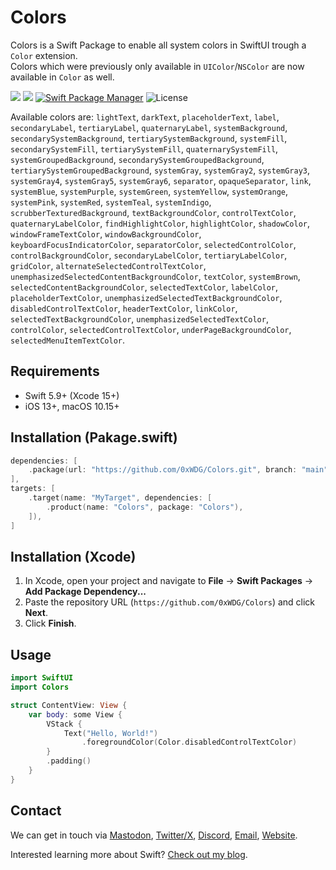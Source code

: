 # Colors

Colors is a Swift Package to enable all system colors in SwiftUI trough a `Color` extension.  
Colors which were previously only available in `UIColor`/`NSColor` are now available in `Color` as well.

[![](https://img.shields.io/endpoint?url=https%3A%2F%2Fswiftpackageindex.com%2Fapi%2Fpackages%2F0xWDG%2FSwiftUI-Color%2Fbadge%3Ftype%3Dplatforms)](https://swiftpackageindex.com/0xWDG/SwiftUI-Color)
[![](https://img.shields.io/endpoint?url=https%3A%2F%2Fswiftpackageindex.com%2Fapi%2Fpackages%2F0xWDG%2FSwiftUI-Color%2Fbadge%3Ftype%3Dswift-versions)](https://swiftpackageindex.com/0xWDG/SwiftUI-Color)
[![Swift Package Manager](https://img.shields.io/badge/SPM-compatible-brightgreen.svg)](https://swift.org/package-manager)
![License](https://img.shields.io/github/license/0xWDG/SwiftUI-Color)

Available colors are: `lightText`, `darkText`, `placeholderText`, `label`, `secondaryLabel`, `tertiaryLabel`, `quaternaryLabel`, `systemBackground`, `secondarySystemBackground`, `tertiarySystemBackground`, `systemFill`, `secondarySystemFill`, `tertiarySystemFill`, `quaternarySystemFill`, `systemGroupedBackground`, `secondarySystemGroupedBackground`, `tertiarySystemGroupedBackground`, `systemGray`, `systemGray2`, `systemGray3`, `systemGray4`, `systemGray5`, `systemGray6`, `separator`, `opaqueSeparator`, `link`, `systemBlue`, `systemPurple`, `systemGreen`, `systemYellow`, `systemOrange`, `systemPink`, `systemRed`, `systemTeal`, `systemIndigo`, `scrubberTexturedBackground`, `textBackgroundColor`, `controlTextColor`, `quaternaryLabelColor`, `findHighlightColor`, `highlightColor`, `shadowColor`, `windowFrameTextColor`, `windowBackgroundColor`, `keyboardFocusIndicatorColor`, `separatorColor`, `selectedControlColor`, `controlBackgroundColor`, `secondaryLabelColor`, `tertiaryLabelColor`, `gridColor`, `alternateSelectedControlTextColor`, `unemphasizedSelectedContentBackgroundColor`, `textColor`, `systemBrown`, `selectedContentBackgroundColor`, `selectedTextColor`, `labelColor`, `placeholderTextColor`, `unemphasizedSelectedTextBackgroundColor`, `disabledControlTextColor`, `headerTextColor`, `linkColor`, `selectedTextBackgroundColor`, `unemphasizedSelectedTextColor`, `controlColor`, `selectedControlTextColor`, `underPageBackgroundColor`, `selectedMenuItemTextColor`.

## Requirements

- Swift 5.9+ (Xcode 15+)
- iOS 13+, macOS 10.15+

## Installation (Pakage.swift)

```swift
dependencies: [
    .package(url: "https://github.com/0xWDG/Colors.git", branch: "main"),
],
targets: [
    .target(name: "MyTarget", dependencies: [
        .product(name: "Colors", package: "Colors"),
    ]),
]
```

## Installation (Xcode)

1. In Xcode, open your project and navigate to **File** → **Swift Packages** → **Add Package Dependency...**
2. Paste the repository URL (`https://github.com/0xWDG/Colors`) and click **Next**.
3. Click **Finish**.

## Usage

```swift
import SwiftUI
import Colors

struct ContentView: View {
    var body: some View {
        VStack {
            Text("Hello, World!")
                .foregroundColor(Color.disabledControlTextColor)
        }
        .padding()
    }
}
```

## Contact

We can get in touch via [Mastodon](https://mastodon.social/@0xWDG), [Twitter/X](https://twitter.com/0xWDG), [Discord](https://discordapp.com/users/918438083861573692), [Email](mailto:email@wesleydegroot.nl), [Website](https://wesleydegroot.nl).

Interested learning more about Swift? [Check out my blog](https://wesleydegroot.nl/blog/).
